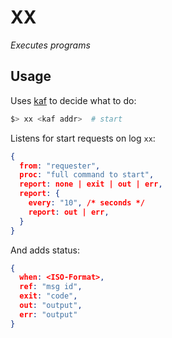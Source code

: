 # XX

*Executes programs*

## Usage

Uses [kaf](https://github.com/theproductiveprogrammer/kaf) to decide what to do:

```sh
$> xx <kaf addr>  # start
```

Listens for start requests on log `xx`:

```json
{
  from: "requester",
  proc: "full command to start",
  report: none | exit | out | err,
  report: {
    every: "10", /* seconds */
    report: out | err,
  }
}
```

And adds status:

```json
{
  when: <ISO-Format>,
  ref: "msg id",
  exit: "code",
  out: "output",
  err: "output"
}
```

